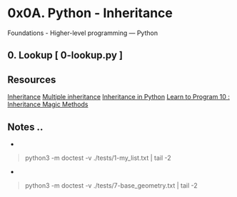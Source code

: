 # 0x0A. Python - Inheritance
 Foundations - Higher-level programming ― Python
 
 
##  0. Lookup  [ 0-lookup.py ]

## Resources
[Inheritance](https://docs.python.org/3.4/tutorial/classes.html#inheritance)
[Multiple inheritance](https://docs.python.org/3.4/tutorial/classes.html#multiple-inheritance)
[Inheritance in Python](https://hub.packtpub.com/inheritance-python/?__cf_chl_captcha_tk__=1a79de1924e8172c7c09c07c43639d94a265131e-1622459134-0-AauZAyBVvybr_1gnww6fcA5RF_5DwIGVumqYqkFIPJ0SyKSxM2mrA0sbvd9m7THQqkT_yELuDTar-klXu0XLJb3LRS1Jnl8NYMK4Y6bQWiM7WWMZ5nOIyw4iApFd-e4txioV65GuE5fbUG4ySP-I5bDRy0bMmke5vuUd6DNMJ7ol_M07N_-6YxEn_vgxcZ3OwQcAqjLMafmdLd0aOh2mJmgCIpRHlOGa2hc2c0DRFQZguALMMGXLlsl7ZuC3XQMW7CTTj8lhoeU56kM7vda7EdVqnWJJtI02yO1KGmDktBxtdZbug3sdxgYAQPIkeUwZjxOg_6eE1onfojY_EsqvWLHM_GXrlS9bONRX-x4v6wr01xZF2d1jxYMuc4V0Y9DTnkt2R6heU7nGCrS-KH6ED-EHcQmjq9tLU5M_RVEnNVSbYR3Jm8n2ZWabXY1jiWdbjLdYW15ODIZDcN3Qucn4ggBzChuUPTcdRp9jJMEncP_t9o4vz_zI4RHwtBL2DRrFNqTRUHa7olCIwfQxSIHV0k2SpM34jXn_0j12yPdnaUvb2zb54Es5XrCE-cBKjJKAevAYpkW3nLeKkZcMsty3fTdBUX7LiUNqQVh08KVoJV96h-84ufhv3m9_Zca4J7J0r9T9uzVjzdpudlZVOhfsUCY)
[Learn to Program 10 : Inheritance Magic Methods](https://www.youtube.com/watch?v=d8kCdLCi6Lk)
 
 
 ## Notes ..
+ 
> python3 -m doctest -v ./tests/1-my_list.txt | tail -2
+ 
> python3 -m doctest -v ./tests/7-base_geometry.txt | tail -2
